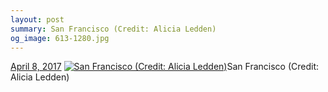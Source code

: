 ```yaml
---
layout: post
summary: San Francisco (Credit: Alicia Ledden)
og_image: 613-1280.jpg
---
```


<p>
  <time><a href="/613">April 8, 2017</a></time>
  <a href="/613"><img src="{{ site.assets_url }}/613-640.jpg" srcset="{{ site.assets_url }}/613-320.jpg 320w, {{ site.assets_url }}/613-640.jpg 640w, {{ site.assets_url }}/613-960.jpg 960w, {{ site.assets_url }}/613-1280.jpg 1280w" sizes="(min-width: 700px) 50vw, calc(100vw - 2rem)" alt="San Francisco (Credit: Alicia Ledden)" /></a><span>San Francisco (Credit: Alicia Ledden)</span>
</p>
